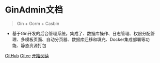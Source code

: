 
# GinAdmin文档

> Gin + Gorm + Casbin

- 基于Gin开发的后台管理系统，集成了、数据库操作、日志管理、权限分配管理、多模板页面、自动分页器、数据库迁移和填充、Docker集成部署等功能、静态资源打包

[GitHub](https://github.com/gphper/ginadmin)
[Gitee](https://gitee.com/gphper/ginadmin)
[开始阅读](/README.md)